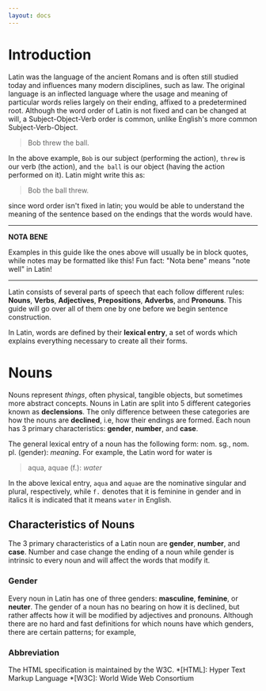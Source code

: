 ```yaml
---
layout: docs
---
```


# Introduction

Latin was the language of the ancient Romans and is often still studied today and influences many modern disciplines, such as law. The original language is an inflected language where the usage and meaning of particular words relies largely on their ending, affixed to a predetermined root. Although the word order of Latin is not fixed and can be changed at will, a Subject-Object-Verb order is common, unlike English's more common Subject-Verb-Object.

> Bob threw the ball.

In the above example, `Bob` is our subject (performing the action), `threw` is our verb (the action), and `the ball` is our object (having the action performed on it). Latin might write this as:

> Bob the ball threw.

since word order isn't fixed in latin; you would be able to understand the meaning of the sentence based on the endings that the words would have.

---
**NOTA BENE**

Examples in this guide like the ones above will usually be in block quotes, while notes may be formatted like this! Fun fact: "Nota bene" means "note well" in Latin!

---

Latin consists of several parts of speech that each follow different rules: **Nouns**, **Verbs**, **Adjectives**, **Prepositions**, **Adverbs**, and **Pronouns**. This guide will go over all of them one by one before we begin sentence construction.

In Latin, words are defined by their **lexical entry**, a set of words which explains everything necessary to create all their forms.

# Nouns

Nouns represent *things*, often physical, tangible objects, but sometimes more abstract concepts. Nouns in Latin are split into 5 different categories known as **declensions**. The only difference between these categories are how the nouns are **declined**, i.e, how their endings are formed. Each noun has 3 primary characteristics: **gender**, **number**, and **case**.

The general lexical entry of a noun has the following form: nom. sg., nom. pl. (gender): *meaning*. For example, the Latin word for water is

> aqua, aquae (f.): *water*

In the above lexical entry, `aqua` and `aquae` are the nominative singular and plural, respectively, while `f.` denotes that it is feminine in gender and in italics it is indicated that it means `water` in English.

## Characteristics of Nouns

The 3 primary characteristics of a Latin noun are **gender**, **number**, and **case**. Number and case change the ending of a noun while gender is intrinsic to every noun and will affect the words that modify it.

### Gender

Every noun in Latin has one of three genders: **masculine**, **feminine**, or **neuter**. The gender of a noun has no bearing on how it is declined, but rather affects how it will be modified by adjectives and pronouns. Although there are no hard and fast definitions for which nouns have which genders, there are certain patterns; for example, 

### Abbreviation
The HTML specification
is maintained by the W3C.
*[HTML]: Hyper Text Markup Language
*[W3C]: World Wide Web Consortium
